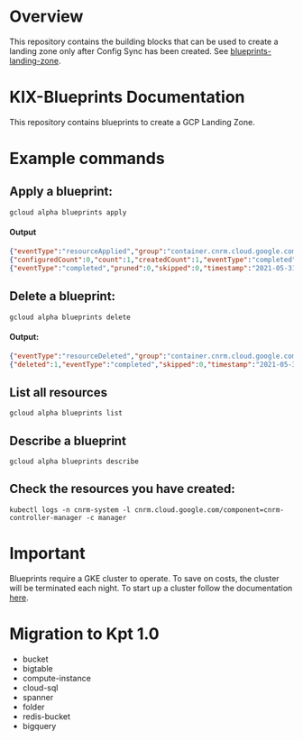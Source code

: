 # Overview

This repository contains the building blocks that can be used to create a landing zone only after Config Sync has been created. See [blueprints-landing-zone](https://gitlab.mantelgroup.com.au/kasna/kix/blueprints-landing-zone).

# KIX-Blueprints Documentation

This repository contains blueprints to create a GCP Landing Zone.

# Example commands

## Apply a blueprint:
```
gcloud alpha blueprints apply
```
#### Output
```json
{"eventType":"resourceApplied","group":"container.cnrm.cloud.google.com","kind":"ContainerCluster","name":"dan","namespace":"config-controller-system","operation":"Created","timestamp":"2021-05-31T01:08:07Z","type":"apply"}
{"configuredCount":0,"count":1,"createdCount":1,"eventType":"completed","failedCount":0,"serverSideCount":0,"timestamp":"2021-05-31T01:08:07Z","type":"apply","unchangedCount":0}
{"eventType":"completed","pruned":0,"skipped":0,"timestamp":"2021-05-31T01:08:08Z","type":"prune"}
```
## Delete a blueprint:
```
gcloud alpha blueprints delete
```
#### Output:
```json
{"eventType":"resourceDeleted","group":"container.cnrm.cloud.google.com","kind":"ContainerCluster","name":"dan","namespace":"config-controller-system","operation":"Deleted","timestamp":"2021-05-31T01:11:24Z","type":"delete"}
{"deleted":1,"eventType":"completed","skipped":0,"timestamp":"2021-05-31T01:11:27Z","type":"delete"}
```
## List all resources
```
gcloud alpha blueprints list
```
## Describe a blueprint
```
gcloud alpha blueprints describe
```
## Check the resources you have created:
```
kubectl logs -n cnrm-system -l cnrm.cloud.google.com/component=cnrm-controller-manager -c manager 
```

# Important
Blueprints require a GKE cluster to operate. To save on costs, the cluster will be terminated each night. To start up a cluster follow the documentation [here](https://mantelgroup.atlassian.net/wiki/spaces/~440540889/pages/4039409672/Useful+Commands).

# Migration to Kpt 1.0
- bucket
- bigtable
- compute-instance
- cloud-sql
- spanner
- folder
- redis-bucket
- bigquery

